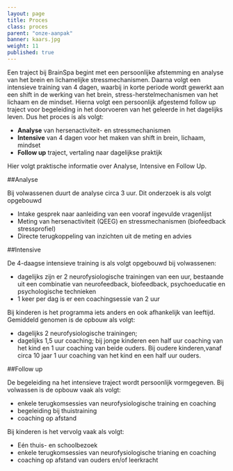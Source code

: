 ```yaml
---
layout: page
title: Proces
class: proces
parent: "onze-aanpak"
banner: kaars.jpg
weight: 11
published: true
---
```


Een traject bij BrainSpa begint met een persoonlijke afstemming en analyse van het brein en lichamelijke stressmechanismen. Daarna volgt een intensieve training van 4 dagen, waarbij in korte periode wordt gewerkt aan een shift in de werking van het brein, stress-herstelmechanismen van het lichaam en de mindset. Hierna volgt een persoonlijk afgestemd follow up traject voor begeleiding in het doorvoeren van het geleerde in het dagelijks leven. Dus het proces is als volgt:

* **Analyse** van hersenactiviteit- en stressmechanismen
* **Intensive** van 4 dagen voor het maken van shift in brein, lichaam, mindset
* **Follow up** traject, vertaling naar dagelijkse praktijk

Hier volgt praktische informatie over Analyse, Intensive en Follow Up.

##Analyse

Bij volwassenen duurt de analyse circa 3 uur. Dit onderzoek is als volgt opgebouwd

* Intake gesprek naar aanleiding van een vooraf ingevulde vragenlijst
* Meting van hersenactiviteit (QEEG) en stressmechanismen (biofeedback stressprofiel)
* Directe terugkoppeling van inzichten uit de meting en advies


##Intensive

De 4-daagse intensieve training is als volgt opgebouwd bij volwassenen:

* dagelijks zijn er 2 neurofysiologische trainingen van een uur, bestaande uit een combinatie van neurofeedback, biofeedback, psychoeducatie en psychologische technieken
* 1 keer per dag is er een coachingsessie van 2 uur

Bij kinderen is het programma iets anders en ook afhankelijk van leeftijd. Gemiddeld genomen is de opbouw als volgt:

* dagelijks 2 neurofysiologische trainingen;
* dagelijks 1,5 uur coaching; bij jonge kinderen een half uur coaching van het kind  en 1 uur coaching van beide ouders. Bij oudere kinderen,vanaf circa 10 jaar 1 uur coaching van het kind en een half uur ouders.

##Follow up

De begeleiding na het intensieve traject wordt persoonlijk vormgegeven. Bij volwassen is de opbouw vaak als volgt:

* enkele terugkomsessies van neurofysiologische training en coaching
* begeleiding bij thuistraining
* coaching op afstand

Bij kinderen is het vervolg vaak als volgt:

* Eén thuis- en schoolbezoek
* enkele terugkomsessies van neurofysiologische trianing en coaching
* coaching op afstand van ouders en/of leerkracht

